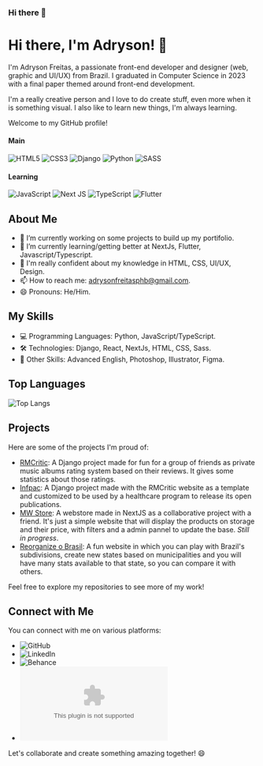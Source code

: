 ### Hi there 👋

<!--
**AdrysonFreitas/AdrysonFreitas** is a ✨ _special_ ✨ repository because its `README.md` (this file) appears on your GitHub profile.

Here are some ideas to get you started:

- 🔭 I’m currently working on ...
- 🌱 I’m currently learning ...
- 👯 I’m looking to collaborate on ...
- 🤔 I’m looking for help with ...
- 💬 Ask me about ...
- 📫 How to reach me: ...
- 😄 Pronouns: ...
- ⚡ Fun fact: ...
-->

# Hi there, I'm Adryson! 👋

I'm Adryson Freitas, a passionate front-end developer and designer (web, graphic and UI/UX) from Brazil. I graduated in Computer Science in 2023 with a final paper themed around front-end development.

I'm a really creative person and I love to do create stuff, even more when it is something visual. I also like to learn new things, I'm always learning.

Welcome to my GitHub profile! 

#### Main
![HTML5](https://img.shields.io/badge/html5-%23E34F26.svg?style=for-the-badge&logo=html5&logoColor=white)
![CSS3](https://img.shields.io/badge/css3-%231572B6.svg?style=for-the-badge&logo=css3&logoColor=white)
![Django](https://img.shields.io/badge/django-%23092E20.svg?style=for-the-badge&logo=django&logoColor=white)
![Python](https://img.shields.io/badge/python-3670A0?style=for-the-badge&logo=python&logoColor=ffdd54)
![SASS](https://img.shields.io/badge/SASS-hotpink.svg?style=for-the-badge&logo=SASS&logoColor=white)

#### Learning
![JavaScript](https://img.shields.io/badge/javascript-%23323330.svg?style=for-the-badge&logo=javascript&logoColor=%23F7DF1E)
![Next JS](https://img.shields.io/badge/Next-black?style=for-the-badge&logo=next.js&logoColor=white)
![TypeScript](https://img.shields.io/badge/typescript-%23007ACC.svg?style=for-the-badge&logo=typescript&logoColor=white)
![Flutter](https://img.shields.io/badge/Flutter-%2302569B.svg?style=for-the-badge&logo=Flutter&logoColor=white)

## About Me

- 🔭 I’m currently working on some projects to build up my portifolio.
- 🌱 I’m currently learning/getting better at NextJs, Flutter, Javascript/Typescript.
- 💬 I'm really confident about my knowledge in HTML, CSS, UI/UX, Design.
- 📫 How to reach me: adrysonfreitasphb@gmail.com.
- 😄 Pronouns: He/Him.

## My Skills

- 💻 Programming Languages: Python, JavaScript/TypeScript.
- 🛠️ Technologies: Django, React, NextJs, HTML, CSS, Sass.
- 🧩 Other Skills: Advanced English, Photoshop, Illustrator, Figma.

## Top Languages

![Top Langs](https://github-readme-stats.vercel.app/api/top-langs/?username=adrysonfreitas)

## Projects

Here are some of the projects I'm proud of:

- [RMCritic](https://github.com/AdrysonFreitas/rmcritic): A Django project made for fun for a group of friends as private music albums rating system based on their reviews. It gives some statistics about those ratings.
- [Infpac](https://github.com/AdrysonFreitas/infpac-site): A Django project made with the RMCritic website as a template and customized to be used by a healthcare program to release its open publications.
- [MW Store](https://github.com/mwmodaesportiva/mwmodaesportiva_ecommerce): A webstore made in NextJS as a collaborative project with a friend. It's just a simple website that will display the products on storage and their price, with filters and a admin pannel to update the base. _Still in progress_.
- [Reorganize o Brasil](https://github.com/AdrysonFreitas/reorganize-o-brasil): A fun website in which you can play with Brazil's subdivisions, create new states based on municipalities and you will have many stats available to that state, so you can compare it with others. 


Feel free to explore my repositories to see more of my work!

## Connect with Me

You can connect with me on various platforms:

- ![GitHub](https://github.com/AdrysonFreitas)
- ![LinkedIn](https://www.linkedin.com/in/Adryson)
- ![Behance](https://www.behance.net/adryson)
- ![Email](adrysonfreitasphb@gmail.com)

Let's collaborate and create something amazing together! 😄
